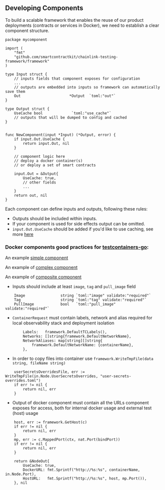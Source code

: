 ## Developing Components

To build a scalable framework that enables the reuse of our product deployments (contracts or services in Docker), we need to establish a clear component structure.
```
package mycomponent

import (
	"fmt"
	"github.com/smartcontractkit/chainlink-testing-framework/framework"
)

type Input struct {
    // inputs fields that component exposes for configuration
    ...
    // outputs are embedded into inputs so framework can automatically save them
	Out                      *Output  `toml:"out"`
}

type Output struct {
    UseCache bool             `toml:"use_cache"`
    // outputs that will be dumped to config and cached
}


func NewComponent(input *Input) (*Output, error) {
	if input.Out.UseCache {
		return input.Out, nil
	}
	
	// component logic here
	// deploy a docker container(s)
	// or deploy a set of smart contracts
	
	input.Out = &Output{
	    UseCache: true,
	    // other fields
	    ...
	}
	return out, nil
}
```
Each component can define inputs and outputs, following these rules:

- Outputs should be included within inputs.
- If your component is used for side effects output can be omitted.
- `input.Out.UseCache` should be added if you'd like to use caching, see more [here](caching)

### Docker components good practices for [testcontainers-go](https://golang.testcontainers.org/):

An example [simple component](components/blockchain/anvil.go)

An example of [complex component](components/clnode/clnode.go)

An example of [composite component](components/node_set_extended/don.go)

- Inputs should include at least `image`, `tag` and `pull_image` field
```
	Image                string `toml:"image" validate:"required"`
	Tag                  string `toml:"tag" validate:"required"`
	PullImage            bool   `toml:"pull_image" validate:"required"`
```

- `ContainerRequest` must contain labels, network and alias required for local observability stack and deployment isolation
```
		Labels:   framework.DefaultTCLabels(),
		Networks: []string{framework.DefaultNetworkName},
		NetworkAliases: map[string][]string{
			framework.DefaultNetworkName: {containerName},
		},
```
- In order to copy files into container use `framework.WriteTmpFile(data string, fileName string)`
```
	userSecretsOverridesFile, err := WriteTmpFile(in.Node.UserSecretsOverrides, "user-secrets-overrides.toml")
	if err != nil {
		return nil, err
	}
```
- Output of docker component must contain all the URLs component exposes for access, both for internal docker usage and external test (host) usage
```
	host, err := framework.GetHost(c)
	if err != nil {
		return nil, err
	}
	mp, err := c.MappedPort(ctx, nat.Port(bindPort))
	if err != nil {
		return nil, err
	}

	return &NodeOut{
	    UseCache: true,
		DockerURL: fmt.Sprintf("http://%s:%s", containerName, in.Node.Port),
		HostURL:   fmt.Sprintf("http://%s:%s", host, mp.Port()),
	}, nil
```
